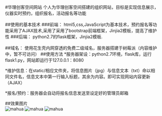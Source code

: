 
#华理创客空间网站
个人为华理创客空间搭建的组织网站，目标是实现信息展示，仪器实时预约，组织报名，活动报名等功能
<br><br>
##使用的基本技术
###前端：
html5,css,JavaScript为基本技术，预约报名等功能采用了AJAX技术,采用了采用了bootstrap前端框架，Jinjia2模板，提高了维护性
###后端：
python2.7的flask框架，Jinjia2模板.<br><br>
##域名：
使用花生壳内网穿透的免费二级域名，服务器搭建于树莓派（内容维护中，暂不可访问）
##使用方法
*服务器架设：python2.7环境，flask库，运行flask1.py，网站即运行于127.0.0.1：8080  

*维护信息：在static/相应文件夹，将信息图片（jpg）与信息文本（txt）命以相同文件名，信息文本中第一行输入标题，其余为内容。即可实现网站内容更新（AJAX）  
  
*报名/预约：服务器会自动将报名信息发送至设定好的管理员邮箱  
  
##效果图片   
![mahua](https://github.com/superdun/mywebsite/raw/master/exp_pics/1.jpg)
![mahua](https://github.com/superdun/mywebsite/raw/master/exp_pics/2.jpg)
![mahua](https://github.com/superdun/mywebsite/raw/master/exp_pics/3.jpg)
